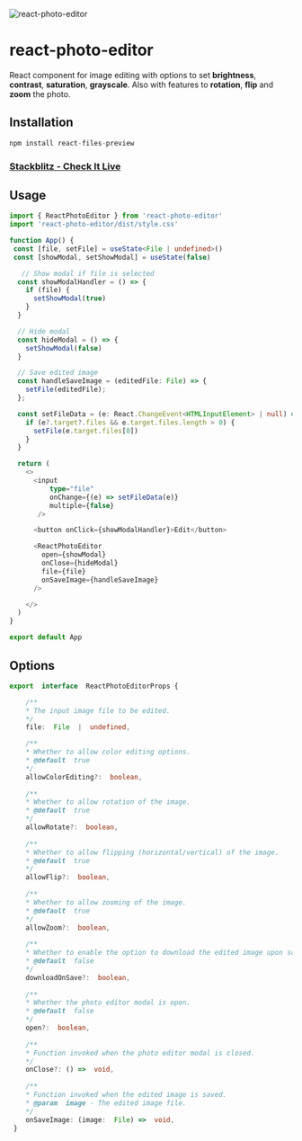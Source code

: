 ![react-photo-editor](https://github.com/musama619/react-photo-editor/blob/main/react-photo-editor.png)

# react-photo-editor

React component for image editing with options to set **brightness**, **contrast**, **saturation**, **grayscale**. Also with features to **rotation**, **flip** and **zoom** the photo.

## Installation 


```js 
npm install react-files-preview
```

### [Stackblitz - Check It Live](https://stackblitz.com/edit/react-flcdhq?file=src%2FApp.js,package.json)

## Usage
```ts
import { ReactPhotoEditor } from 'react-photo-editor'
import 'react-photo-editor/dist/style.css'

function App() {
 const [file, setFile] = useState<File | undefined>()
 const [showModal, setShowModal] = useState(false)

   // Show modal if file is selected
  const showModalHandler = () => {
    if (file) {
      setShowModal(true)
    }
  }

  // Hide modal
  const hideModal = () => {
    setShowModal(false)
  }

  // Save edited image
  const handleSaveImage = (editedFile: File) => {
    setFile(editedFile);
  };

  const setFileData = (e: React.ChangeEvent<HTMLInputElement> | null) => {
    if (e?.target?.files && e.target.files.length > 0) {
      setFile(e.target.files[0])
    }
  }

  return (
    <>
      <input 
          type="file" 
          onChange={(e) => setFileData(e)} 
          multiple={false} 
       />

      <button onClick={showModalHandler}>Edit</button>

      <ReactPhotoEditor
        open={showModal}
        onClose={hideModal}
        file={file}
        onSaveImage={handleSaveImage}
      />

    </>
  )
}

export default App
```

## Options
   
```ts 
export  interface  ReactPhotoEditorProps {

    /**
    * The input image file to be edited.
    */
    file:  File  |  undefined,

    /**
    * Whether to allow color editing options.
    * @default  true
    */
    allowColorEditing?:  boolean,
    
    /**
    * Whether to allow rotation of the image.
    * @default  true
    */
    allowRotate?:  boolean,
    
    /**
    * Whether to allow flipping (horizontal/vertical) of the image.
    * @default  true
    */
    allowFlip?:  boolean,
    
    /**
    * Whether to allow zooming of the image.
    * @default  true
    */
    allowZoom?:  boolean,
    
    /**
    * Whether to enable the option to download the edited image upon saving.
    * @default  false
    */
    downloadOnSave?:  boolean,
    
    /**
    * Whether the photo editor modal is open.
    * @default  false
    */
    open?:  boolean,
    
    /**
    * Function invoked when the photo editor modal is closed.
    */
    onClose?: () =>  void,
    
    /**
    * Function invoked when the edited image is saved.
    * @param  image - The edited image file.
    */
    onSaveImage: (image:  File) =>  void,
 }
```
